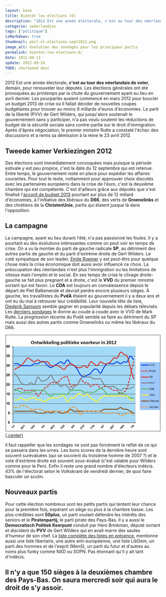 ```yaml
---
layout: base
title: Bientôt les élections (6)
description: "2012 Est une année électorale, c'est au tour des néerlandais de voter, demain, pour renouveler leur députés. Les élections générales ont été provoqué"
categorie: nederlandjes
tags: ["politique"]
isMarkdown: true
thumbnail: peil-nl-elections-sept2012.png
image_alt: évolution des sondages pour les principaux partis
permalink: bientot-les-elections-6/
date: 2012-09-11
update: 2012-09-24
TODO: shortened desc
---
```


2012 Est une année électorale, **c'est au tour des néerlandais de voter**, demain, pour renouveler leur députés. Les élections générales ont été provoquées au printemps par la chute du gouvernement ayant eu lieu en avril dernier. Les pourparlés avaient commencé en mars 2012 pour boucler un budget 2013 de crise où il fallait décider de nouvelles coupes budgétaires pour trouver au moins 9 millards d'euros d'économies. Le parti de la liberté (PVV) de Gert Wilders, qui jusqu'alors soutenait le gouvernement sans y participer, n'a pas voulu soutenir les réductions de budget de la sécurité sociale sans contre-partie sur le droit d'immigration. Après d'âpres négociation, le premier ministre Rutte a constaté l'échec des discussions et a remis sa démission à la reine le 23 avril 2012.

## Tweede kamer Verkiezingen 2012

Des élections sont immédiatement convoquées mais puisque la période estivale y est peu propice, c'est la date du 12 septembre qui est retenue. Entre temps, le gouvernement reste en place pour expédier les affaires courantes. Pour tout le reste, nottamment pour approuver choix discutés avec les partenaires européens dans la crise de l'éuro, c'est la deuxième chambre qui est compétente. C'est d'ailleurs grâce aux députés que s'est finalisé l'[accord de budget 2013](http://www.ambafrance-nl.org/Presse-neerlandaise-du-vendredi-27,17019) pourtant sur plus de 12 miliard d'économies, à l'initiative des libéraux du **D66**, des verts de **Groenelinks** et des chrétiens de la **ChristenUnie**, partis qui étaient jusque là dans l'opposition.

## La campagne

La campagne, ayant eu lieu durant l'été, n'a pas passionné les foules. Il y a pourtant eu des évolutions intéresantes comme on peut voir en temps de crise. On a vu la montée du parti de gauche radicale **SP**, au détriment des autres partis de gauche et du parti d'extrème droite de Gert Wilders. Le coté sympatique de son leader, [Emile Roemer](http://fr.wikipedia.org/wiki/Emile_Roemer) y est peut-être pour quelque chose mais la crise économique doit aussi avoir influencé ce choix. La préocupation des néerlandais n'est plus l'immigration ou les limitations de vitesse mais l'emploi et le social. En ses temps de crise le clivage droite-gauche se fait plus pregnant et à droite, c'est le **VVD** du premier ministre sortant qui est favori. Le **CDA** est toujours en convalessence depuis le départ de Piet Balkenende et devrait perdre encore plusieurs sièges. À gauche, les travaillistes du **PvdA** étaient au gouvernement il y a deux ans et ont eu du mal à retrouver leur crédibilité. Leur nouvelle tête de liste, [Diederik Samsom](http://fr.wikipedia.org/wiki/Diederik_Samsom) semble gagner en popularité depuis les débats télévisés. Les [derniers sondages](http://www.ambafrance-nl.org/Presse-neerlandaise-du-lundi-10,17502) le donne au coude à coude avec le VVD de Mark Rutte. La progression récente du PvdA semble se faire au détriment du SP mais aussi des autres partis comme Groenelinks ou même les libéraux du D66.

[![évolution des sondages pour les principaux partis](peil-nl-elections-sept2012.png){.center}](https://n8.noties.nl/peil.nl/current.php)

Il faut rappeller que les sondages ne sont pas forcément le reflet de ce qui se passera dans les urnes. Les bons scores de la dernière heure sont souvent surévaluées (qui se souvient du troisième homme de 2007 ?) et le vote d'extrème droite est souvent sous-évalué (c'est valable pour Wilders comme pour le Pen). Enfin il reste une grand nombre d'électeurs indécis. 43% de l'électorat selon le Volkskrant de vendredi dernier, de quoi faire basculer un scutin.

## Nouveaux partis

Pour cette élection nombreux sont les petits partis qui tentent leur chance pour la première fois, espérant un siège ou plus à la chambre basse. Les plus crédibles sont **50plus**, un parti voulant défendre les intérêts des seniors et le **Piratenpartij**, le parti pirate des Pays-Bas. Il y a aussi le **Democratisch Politiek Keerpunt** conduit par Hero Brinkman, député sortant et discident du **PVV** de Gert Wilders qui en avait marre des sautes d'humeur de son chef. La [liste complète des listes en présence](http://www.kiesraad.nl/nieuws/kandidatenlijsten-bekend), mentionne aussi une liste libertaire, une autre anti-européenne, une liste LibDem, un parti des hommes et de l'esprit (MenS), un parti du futur et d'autres au noms plus funky comme NXD ou SOPN. Pas étonnant qu'il y ait tant d'indécis.

Il n'y a que 150 sièges à la deuxièmes chambre des Pays-Bas. On saura mercredi soir qui aura le droit de s'y assoir.
---